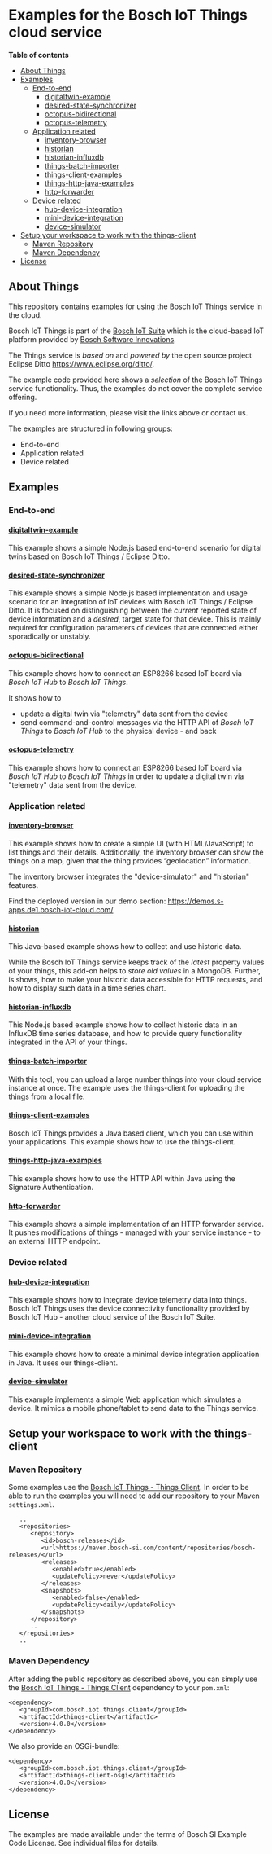 # Examples for the Bosch IoT Things cloud service

**Table of contents**

- [About Things](#about-things)
- [Examples](#examples)
    - [End-to-end](#end-to-end)
        - [digitaltwin-example](#digitaltwin-example)
        - [desired-state-synchronizer](#desired-state-synchronizer)
        - [octopus-bidirectional](#octopus-bidirectional)
        - [octopus-telemetry](#octopus-telemetry)
    - [Application related](#Application-related)
        - [inventory-browser](#inventory-browser)
        - [historian](#historian)
        - [historian-influxdb](#historian-influxdb)
        - [things-batch-importer](#things-batch-importer)
        - [things-client-examples](#things-client-examples)
        - [things-http-java-examples](#things-http-java-examples)
        - [http-forwarder](#http-forwarder)
    - [Device related](#Device-related)
        - [hub-device-integration](#hub-device-integration)
        - [mini-device-integration](#mini-device-integration)
        - [device-simulator](#device-simulator)
- [Setup your workspace to work with the things-client](#Setup-your-workspace-to-work-with-the-things\-client)
    - [Maven Repository](#Maven-Repository)
    - [Maven Dependency](#Maven-Dependency)
- [License](#License)

## About Things

This repository contains examples for using the Bosch IoT Things service in the cloud.

Bosch IoT Things is part of the [Bosch IoT Suite](https://www.bosch-iot-suite.com) which is the cloud-based IoT platform provided by [Bosch Software Innovations](https://www.bosch-si.com/corporate/home/homepage.html).

The Things service is *based on* and *powered by* the open source project Eclipse Ditto https://www.eclipse.org/ditto/.

The example code provided here shows a *selection* of the Bosch IoT Things service functionality. Thus, the examples do not cover the complete service offering. 

If you need more information, please visit the links above or contact us.

The examples are structured in following groups:
- End-to-end
- Application related
- Device related

## Examples

### End-to-end

#### [digitaltwin-example](digitaltwin-example/)

This example shows a simple Node.js based end-to-end scenario for digital twins based on Bosch IoT Things / Eclipse Ditto.

#### [desired-state-synchronizer](desired-state-synchronizer/)

This example shows a simple Node.js based implementation and usage scenario for an integration of IoT devices with Bosch IoT Things / Eclipse Ditto. It is focused on distinguishing between the _current_ reported state of device information and a _desired_, target state for that device. This is mainly required for configuration parameters of devices that are connected either sporadically or unstably.

#### [octopus-bidirectional](octopus-bidirectional/)

This example shows how to connect an ESP8266 based IoT board via _Bosch IoT Hub_ to _Bosch IoT Things_.

It shows how to 
* update a digital twin via "telemetry" data sent from the device
* send command-and-control messages via the HTTP API of _Bosch IoT Things_ to _Bosch IoT Hub_ to the physical device - and back

#### [octopus-telemetry](octopus-telemetry/)

This example shows how to connect an ESP8266 based IoT board via _Bosch IoT Hub_ to _Bosch IoT Things_ in order to update 
a digital twin via "telemetry" data sent from the device.


### Application related

#### [inventory-browser](inventory-browser/)

This example shows how to create a simple UI (with HTML/JavaScript) to list things and their details. Additionally, the inventory browser can show the things on a map, given that the thing provides “geolocation” information.

The inventory browser integrates the "device-simulator" and "historian" features.

Find the deployed version in our demo section: https://demos.s-apps.de1.bosch-iot-cloud.com/

#### [historian](historian/)

This Java-based example shows how to collect and use historic data. 

While the Bosch IoT Things service keeps track of the _latest_ property values of your things, this add-on helps to _store old values_ in a MongoDB.
Further, is shows, how to make your historic data accessible for HTTP requests, and how to display such data in a time series chart.

#### [historian-influxdb](historian-influxdb/)

This Node.js based example shows how to collect historic data in an InfluxDB time series database, and how to provide query functionality integrated in the API of your things.

#### [things-batch-importer](things-batch-importer/)

With this tool, you can upload a large number things into your cloud service instance at once. The example uses the things-client for uploading the things from a local file.

#### [things-client-examples](things-client-examples/)

Bosch IoT Things provides a Java based client, which you can use within your applications. This example shows how to use the things-client.

#### [things-http-java-examples](things-http-java-examples/)

This example shows how to use the HTTP API within Java using the Signature Authentication.

#### [http-forwarder](http-forwarder/)

This example shows a simple implementation of an HTTP forwarder service. It pushes modifications of things - managed with your service instance - to an external HTTP endpoint.

### Device related

#### [hub-device-integration](hub-device-integration/)

This example shows how to integrate device telemetry data into things. Bosch IoT Things uses the device connectivity functionality provided by Bosch IoT Hub - another cloud service of the Bosch IoT Suite.

#### [mini-device-integration](mini-device-integration/)

This example shows how to create a minimal device integration application in Java. It uses our things-client.

#### [device-simulator](device-simulator/)

This example implements a simple Web application which simulates a device. It mimics a mobile phone/tablet to send data to the Things service.


## Setup your workspace to work with the things-client

### Maven Repository

Some examples use the [Bosch IoT Things - Things Client](https://things.eu-1.bosch-iot-suite.com/dokuwiki/doku.php?id=dev_guide:java_api:start). In order to be able to run the examples you will need to add our repository to your Maven `settings.xml`.

```
   ..
   <repositories>
      <repository>
         <id>bosch-releases</id>
         <url>https://maven.bosch-si.com/content/repositories/bosch-releases/</url>
         <releases>
            <enabled>true</enabled>
            <updatePolicy>never</updatePolicy>
         </releases>
         <snapshots>
            <enabled>false</enabled>
            <updatePolicy>daily</updatePolicy>
         </snapshots>
      </repository>
      ..
   </repositories>
   ..
```

### Maven Dependency

After adding the public repository as described above, you can simply use the [Bosch IoT Things - Things Client](https://things.eu-1.bosch-iot-suite.com/dokuwiki/doku.php?id=dev_guide:java_api:start) dependency to your `pom.xml`:

```
<dependency>
   <groupId>com.bosch.iot.things.client</groupId>
   <artifactId>things-client</artifactId>
   <version>4.0.0</version>
</dependency>
```

We also provide an OSGi-bundle:

```
<dependency>
   <groupId>com.bosch.iot.things.client</groupId>
   <artifactId>things-client-osgi</artifactId>
   <version>4.0.0</version>
</dependency>
```
## License

The examples are made available under the terms of Bosch SI Example Code License. See individual files for details.
